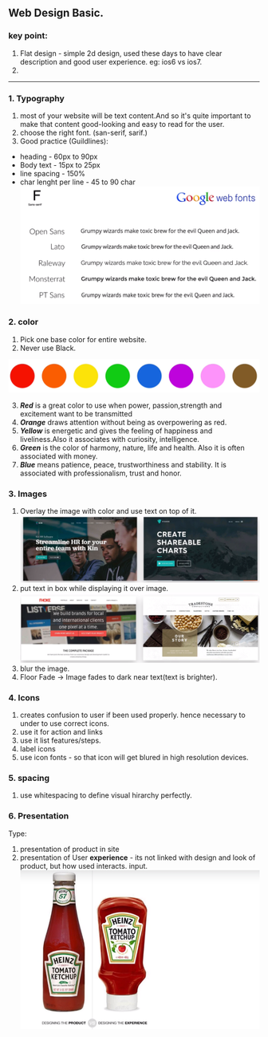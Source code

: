 ## Web Design Basic.

### key point:
1. Flat design - simple 2d design, used these days to have clear description and good user experience. eg: ios6 vs ios7.
2. 

***
### 1. Typography
1. most of your website will be text content.And so it's quite important to make that content good-looking and easy to read for the user.
2. choose the right font. (san-serif, sarif.)
3. Good practice (Guildlines):
- heading - 60px to 90px
- Body text - 15px to 25px
- line spacing - 150%
- char lenght per line - 45 to 90 char
![](../999_assets/assets_html-css/assets-01/font-1.PNG)

### 2. color
1. Pick one base color for entire website.
2. Never use Black.

![](../999_assets/assets_html-css/assets-01/col-1.PNG)

3. _**Red**_ is a great color to use when power, passion,strength and excitement want to be transmitted
4. _**Orange**_ draws attention without being as overpowering as red.
5. _**Yellow**_ is energetic and gives the feeling of happiness and liveliness.Also it associates with curiosity, intelligence.
6. _**Green**_ is the color of harmony, nature, life and health. Also it is often associated with money.
7. _**Blue**_ means patience, peace, trustworthiness and stability. It is associated with professionalism, trust and honor.

### 3. Images
1. Overlay the image with color and use text on top of it.
![](../999_assets/assets_html-css/assets-01/img-1.PNG)
2. put text in box while displaying it over image.
![](../999_assets/assets_html-css/assets-01/img-2.PNG)
3. blur the image.
4. Floor Fade -> Image fades to dark near text(text is brighter).

### 4. Icons
1. creates confusion to user if been used properly. hence necessary to under to use correct icons.
2. use it for action and links
3. use it list features/steps.
4. label icons
5. use  icon fonts - so that icon will get blured in high resolution devices.

### 5. spacing
1. use whitespacing to define visual hirarchy perfectly.

### 6. Presentation 

Type:
1. presentation of product in site
2. presentation of User **experience** - its not linked with design and look of product, but how used interacts. input.
![](../999_assets/assets_html-css/assets-01/wd-1.PNG)





